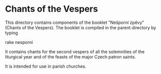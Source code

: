 # Chants of the Vespers #

This directory contains components of the booklet "Nešporní zpěvy"
(Chants of the Vespers). The booklet is compiled in the parent directory
by typing

rake nesporni

It contains chants for the second vespers of all the solemnities
of the liturgical year and of the feasts of the major Czech patron saints.

It is intended for use in parish churches.
